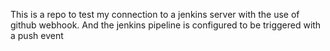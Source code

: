 This is a repo to test my connection to a jenkins server with the use of github webhook.
And the jenkins pipeline is configured to be triggered with a push event
